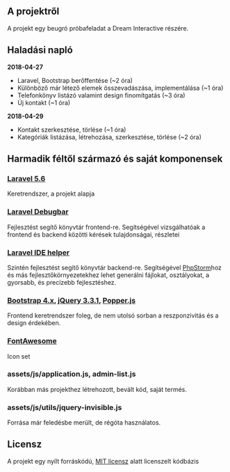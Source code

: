 ## A projektről

A projekt egy beugró próbafeladat a Dream Interactive részére.

## Haladási napló

**2018-04-27**

- Laravel, Bootstrap berőffentése (~2 óra)
- Különböző már létező elemek összevadászása, implementálása (~1 óra)
- Telefonkönyv listázó valamint design finomítgatás (~3 óra)
- Új kontakt (~1 óra)

**2018-04-29**

- Kontakt szerkesztése, törlése (~1 óra)
- Kategóriák listázása, létrehozása, szerkesztése, törlése (~2 óra)

## Harmadik féltől származó és saját komponensek

### [Laravel 5.6](https://laravel.com/)

Keretrendszer, a projekt alapja

### [Laravel Debugbar](https://github.com/barryvdh/laravel-debugbar)

Fejlesztést segítő könyvtár frontend-re. Segítségével vizsgálhatóak a frontend és backend közötti kérések tulajdonságai, részletei

### [Laravel IDE helper](https://github.com/barryvdh/laravel-ide-helper)

Szintén fejlesztést segítő könyvtár backend-re. Segítségével [PhpStorm](https://www.jetbrains.com/phpstorm/)hoz és más fejlesztőkörnyezetekhez lehet generálni fájlokat, osztályokat, a gyorsabb, és precízebb fejlesztéshez.

### [Bootstrap 4.x](https://getbootstrap.com/), [jQuery 3.3.1](https://jquery.com/download/), [Popper.js](https://popper.js.org/)

Frontend keretrendszer foleg, de nem utolsó sorban a reszponzivitás és a design érdekében.

### [FontAwesome](https://fontawesome.com/)

Icon set

### assets/js/application.js, admin-list.js

Korábban más projekthez létrehozott, bevált kód, saját termés.

### assets/js/utils/jquery-invisible.js

Forrása már feledésbe merült, de régóta használatos.

## Licensz

A projekt egy nyílt forráskódú, [MIT licensz](https://opensource.org/licenses/MIT) alatt licenszelt kódbázis
